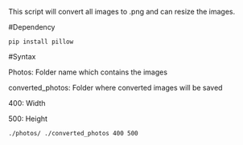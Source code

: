 This script will convert all images to .png and can resize the images.

#Dependency

``
pip install pillow
``

#Syntax

Photos: Folder name which contains the images

converted_photos: Folder where converted images will be saved

400: Width

500: Height

``
./photos/ ./converted_photos 400 500
``
